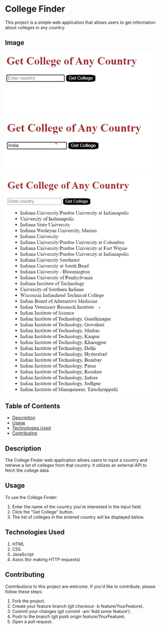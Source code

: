 # College Finder

This project is a simple web application that allows users to get information about colleges in any country.

## Image 
 
 <img src="GetCollege1.png" alt="Project page">
 <img src="GetCollege2.png" alt="Project page">
 <img src="GetCollege3.png" alt="Project page">

## Table of Contents

- [Description](#description)
- [Usage](#usage)
- [Technologies Used](#technologies-used)
- [Contributing](#contributing)

## Description

The College Finder web application allows users to input a country and retrieve a list of colleges from that country. It utilizes an external API to fetch the college data.

## Usage

To use the College Finder:

1. Enter the name of the country you're interested in the input field.
2. Click the "Get College" button.
3. The list of colleges in the entered country will be displayed below.

## Technologies Used
1. HTML
2. CSS
3. JavaScript
4. Axios (for making HTTP requests)

## Contributing
Contributions to this project are welcome. If you'd like to contribute, please follow these steps:

1. Fork the project.
2. Create your feature branch (git checkout -b feature/YourFeature).
3. Commit your changes (git commit -am 'Add some feature').
4. Push to the branch (git push origin feature/YourFeature).
5. Open a pull request.



